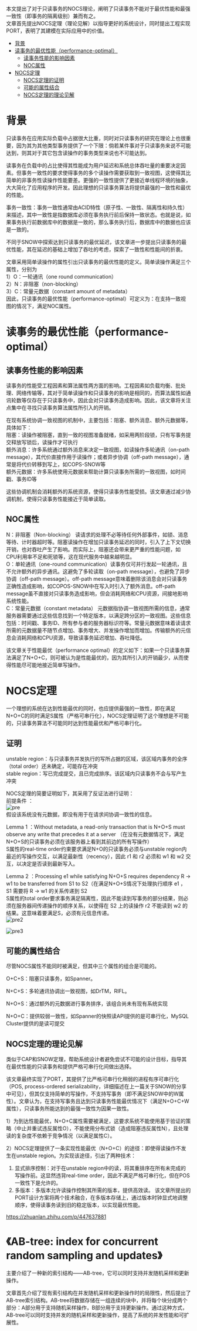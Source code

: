 <!-- TOC -->
本文提出了对于只读事务的NOCS理论，阐明了只读事务不能对于最优性能和最强一致性（即事务的隔离级别）兼而有之。  
文章首先提出NOCS定理（理论见解）以指导更好的系统设计，同时提出工程实现PORT，表明了其建模在实际应用中的价值。  
- [背景](#背景)
- [读事务的最优性能（performance-optimal）](#读事务的最优性能performance-optimal)
    - [读事务性能的影响因素](#读事务性能的影响因素)
    - [NOC属性](#noc属性)
- [NOCS定理](#nocs定理)
    - [NOCS定理的证明](#证明)
    - [可能的属性结合](#可能的属性结合)
    - [NOCS定理的理论见解](#nocs定理的理论见解)
<!-- /TOC -->

# 背景
只读事务在应用实际负载中占据很大比重，同时对只读事务的研究在理论上也很重要，因为其为其他类型事务提供了一个下限：倘若某件事对于只读事务来说不可能达到，则其对于其它包含读操作的事务类型来说也不可能达到。  

读事务在负载中的占比使得其性能成为用户延迟和系统总体吞吐量的重要决定因素。但事务一致性的要求使得事务的多个读操作需要获取到一致视图，这使得其比简单的非事务性读操作性能要差。更强的一致性提供了更接近单线程环境的抽象，大大简化了应用程序的开发。因此理想的只读事务算法将提供最强的一致性和最优的性能。  

事务一致性：事务一致性通常由ACID特性（原子性、一致性、隔离性和持久性）来描述，其中一致性是指数据库必须在事务执行前后保持一致状态。也就是说，如果事务执行前数据库中的数据是一致的，那么事务执行后，数据库中的数据也应该是一致的。  

不同于SNOW中探索达到只读事务的最优延迟，该文章进一步提出只读事务的最优性能，其在延迟的基础上增加了吞吐的考虑，探索了一致性和性能间的折衷。  

文章采用简单读操作的属性引出只读事务的最优性能的定义。简单读操作满足三个属性，分别为  
1）O：一轮通讯（one round communication）  
2）N：非阻塞（non-blocking）  
3）C：常量元数据（constant amount of metadata）  
因此，只读事务的最优性能（performance-optimal）可定义为：在支持一致视图的情况下，满足NOC属性。  

# 读事务的最优性能（performance-optimal）
## 读事务性能的影响因素
读事务的性能受工程因素和算法属性两方面的影响。工程因素如负载均衡、批处理、网络传输等，其对于简单读操作和只读事务的影响是相同的，而算法属性如通讯轮数等仅存在于只读事务中，因此会对只读事务造成影响。因此，该文章将关注点集中在寻找只读事务算法属性所引入的开销。  

在现有系统协调一致视图的机制中，主要包括：阻塞、额外消息、额外元数据等，具体如下：  
阻塞：读操作被阻塞，直到一致的视图准备就绪，如采用两阶段锁，只有写事务提交释放写锁后，读操作才可执行  
额外消息：许多系统通过额外消息来决定一致视图，如读操作多轮通讯（on-path message），其代价直接作用于读操作；或者异步协调（off-path message），通常是将代价转移到写上，如COPS-SNOW等  
额外元数据：许多系统使用元数据来帮助计算只读事务所需的一致视图，如时间戳、事务ID等  

这些协调机制会消耗额外的系统资源，使得只读事务性能受损。该文章通过减少协调机制，使得只读事务性能接近于简单读取。  
## NOC属性
N：非阻塞（Non-blocking） 读请求的处理不必等待任何外部事件，如锁、消息等待、计时器超时等。阻塞读操作在增加只读事务延迟的同时，引入了上下文切换开销，也对吞吐产生了影响。而实际上，阻塞还会带来更严重的性能问题，如CPU利用率不足和死锁等，这在现代服务中越来越明显。  
O：单轮通讯（one-round communication）读事务仅可并行发起一轮通讯，且不允许额外的异步通讯。这避免了多轮读取（on-path message），也避免了异步协调（off-path message）。off-path message意味着删除该消息会对只读事务正确性造成影响，如COPOS-SNOW中在写入时引入了额外消息。off-path message虽不直接对只读事务造成影响，但会消耗网络和CPU资源，间接地影响系统性能。  
C：常量元数据（constant metadata） 元数据指协调一致视图所需的信息，通常服务器需要通过这些信息找到一个特定版本，以满足跨分区的一致视图。这些信息包括：时间戳、事务ID、所有参与者的服务器标识符等。常量元数据意味着读请求所需的元数据量不随节点增加、事务增大、并发操作增加而增加。传输额外的元信息会消耗网络和CPU资源，导致读事务延迟增加、吞吐降低。  

该文章关于性能最优（performance optimal）的定义如下：如果一个只读事务算法满足了N+O+C，则可被认为是性能最优的，因为其所引入的开销最少，从而使得性能尽可能地接近简单写操作。

# NOCS定理
一个理想的系统在达到性能最优的同时，也应提供最强的一致性，即在满足N+O+C的同时满足S属性（严格可串行化），NOCS定理证明了这个理想是不可能的，只读事务算法不可能同时达到性能最优和严格可串行化。  
## 证明
unstable region：与只读事务并发执行的写所占据的区域，该区域内事务的全序（total order）还未确定，可能存在冲突  
stable region：写已完成提交，且已完成排序。该区域内只读事务不会与写产生冲突  

NOCS定理的简要证明如下，其采用了反证法进行证明：  
前提条件 ：  
![pre](./1.jpg)  
假设该系统没有元数据，即没有用于在请求间协调一致性的信息。  

Lemma 1 ：Without metadata, a read-only transaction that is N+O+S must observe any write that precedes it at a server （在没有元数据情况下，满足N+O+S的只读事务必须在该服务器上看到其前边的所有写操作）  
S属性的real-time order约束要求满足N+O的只读事务必须与unstable region内最近的写操作交互，以满足最新性（recency），因此 r1 和 r2 必须和 w1 和 w2 交互，以决定是否读到最新写入。  

Lemma 2 ：Processing e1 while satisfying N+O+S requires dependency R -> w1 to be transferred from S1 to S2（在满足N+O+S情况下处理执行顺序 e1 ， S1 需要将 R -> w1 的关系传递到 S2  
S属性的total order要求事务满足隔离性，因此不能读到写事务的部分结果，则必须在服务器间传递操作的顺序关系，以使得在 S2 上的读操作 r2 不能读到 w2 的结果。这意味着要满足S，必须有元信息传递。  
![pre2](./2.jpg)

![pre3](./3.jpg)
## 可能的属性结合
尽管NOCS属性不能同时被满足，但其中三个属性的组合是可能的。

O+C+S：阻塞只读事务，如Spanner。

N+C+S：多轮通讯协调出一致视图，如DrTM，RIFL。

N+O+S：通过额外的元数据进行事务排序，该组合尚未有现有系统实现

N+O+C：提供较弱一致性，如Spanner的快照读API提供的是可串行化，MySQL Cluster提供的是读可提交
## NOCS定理的理论见解
类似于CAP和SNOW定理，帮助系统设计者避免尝试不可能的设计目标，指导其在最优性能的只读事务和提供严格可串行化间做出选择。  

该文章最终实现了PORT，其提供了比严格可串行化稍弱的进程有序可串行化（POS, process-ordered serializability，详细描述在上一篇关于SNOW的分享中可见），但其仅支持简单的写操作，不支持写事务（即不满足SNOW中的W属性）。文章认为，在支持写事务且达到只读事务性能最优情况下（满足N+O+C+W属性），只读事务所能达到的最强一致性为因果一致性。  

1）为到达性能最优，N+O+C属性需要被满足，这要求系统不能使用基于验证的策略（中止并重试违反属性O），不能使用分布式锁（造成阻塞违反属性N），且处理读的复杂度不依赖于竞争情况（以满足属性C）。  

2）NOCS定理提供了一条实现性能最优（N+O+C）的途径：即使得读操作不发生在unstable region。为实现该途径，引出了两种技术：  
1. 显式排序控制：对于在unstable region中的读，将其重排序在所有未完成的写操作前。这显然违背real-time order，因此不满足严格可串行化，但在POS一致性下是允许的。
2. 多版本：多版本允许读操作控制其所需的版本，提供高效读。
该文章所提出的PORT设计方案将两个技术融合，在多版本存储上，通过版本时钟显式地调整顺序，使得读事务读到旧的稳定版本，以实现最优性能。


https://zhuanlan.zhihu.com/p/447637881


# 《AB-tree: index for concurrent random sampling and updates》

主要介绍了一种新的索引结构——AB-tree，它可以同时支持并发随机采样和更新操作。

文章首先介绍了现有索引结构在并发随机采样和更新操作时的局限性，然后提出了AB-tree索引结构。AB-tree将数据存储在一组连续的块中，并将每个块分成两个部分：A部分用于支持随机采样操作，B部分用于支持更新操作。通过这种方式，AB-tree可以同时支持并发的随机采样和更新操作，提高了系统的并发性能和可扩展性。






